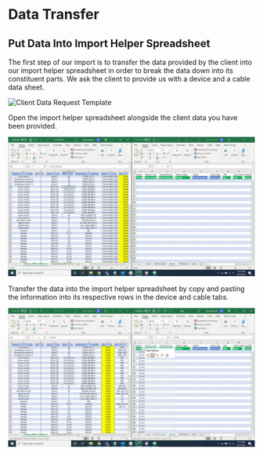 # Data Transfer

## Put Data Into Import Helper Spreadsheet

The first step of our import is to transfer the data provided by the client into our import helper spreadsheet in order to break the data down into its constituent parts. We ask the client to provide us with a device and a cable data sheet.

![Client Data Request Template](../img/import/client_data_request_template.png)

Open the import helper spreadsheet alongside the client data you have been provided.

![Split Screen](../img/import/split_screen.png)

Transfer the data into the import helper spreadsheet by copy and pasting the information into its respective rows in the device and cable tabs.

![Data Transfer](../img/import/data_transfer.png)
